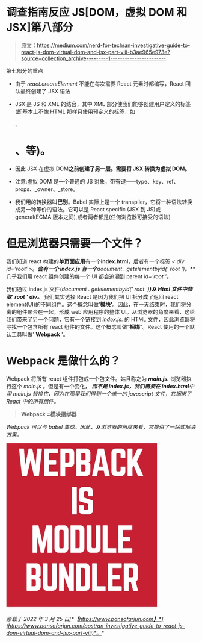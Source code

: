 # 调查指南反应 JS[DOM，虚拟 DOM 和 JSX]第八部分

> 原文：<https://medium.com/nerd-for-tech/an-investigative-guide-to-react-js-dom-virtual-dom-and-jsx-part-viii-b3ae965e973e?source=collection_archive---------1----------------------->

第七部分的重点

*   由于 *react.createElement* 不能在每次需要 React 元素时都编写，React 团队最终创建了 JSX 语法
*   JSX 是 JS 和 XML 的结合，其中 XML 部分使我们能够创建用户定义的标签(即基本上不像 HTML 那样只使用预定义的标签，如

    、

    # 、等)。

*   因此 JSX 在虚拟 DOM**之前创建了另一层。需要将 JSX 转换为虚拟 DOM。**
*   注意:虚拟 DOM 是一个普通的 JS 对象，带有键——type、key、ref、props、_owner、_store。
*   我们用的转换器叫**巴别**。Babel 实际上是一个 transpiler，它将一种语法转换成另一种等价的语法。它可以是 React specific (JSX 到 JS)或 general(ECMA 版本之间),或者两者都是(任何浏览器可接受的语法)

# 但是浏览器只需要一个文件？

我们知道 react 构建的**单页面应用**有一个**index.html**，后者有一个标签 **< div id='root' >。**会有一个 **index.js** 有一个***document . getelementbyid(' root ')。*** 几乎我们用 react 组件创建的每一个 UI 都会追溯到 parent *id='root '。*

我们通过 index.js 文件(*document . getelementbyid(' root ')****)从 Html 文件中获取' *root* ' div。*** 我们其实选择 React 是因为我们把 UI 拆分成了返回 react element(UI)的不同组件。这个概念叫做'**模块'**。因此，在一天结束时，我们将分离的组件聚合在一起，形成 web 应用程序的整体 UI。从浏览器的角度来看，这给我们带来了另一个问题，它有一个链接到 *index.js.* 的 HTML 文件，因此浏览器将寻找一个包含所有 react 组件的文件。这个概念叫做“**捆绑**”。React 使用的一个默认工具叫做' **Webpack** '。

# Webpack 是做什么的？

Webpack 将所有 react 组件打包成一个包文件。姑且称之为 ***main.js.*** 浏览器执行这个 *main.js* 。但是有一个变化， ***而不是 index.js，我们需要在 index.html****中用 main.js 替换它，因为在那里我们得到一个单一的 javascript 文件，它捆绑了 React 中的所有组件。*

> **Webpack =模块捆绑器**

*Webpack 可以与 babel 集成。因此，从浏览器的角度来看，它提供了一站式解决方案。*

*![](img/34b11a00b6114f2ca42b839c1a954eba.png)*

**原载于 2022 年 3 月 25 日*[*【https://www.pansofarjun.com】*](https://www.pansofarjun.com/post/an-investigative-guide-to-react-js-dom-virtual-dom-and-jsx-part-viii)*。**